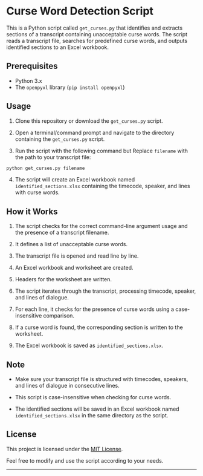 # Curse Word Detection Script

This is a Python script called `get_curses.py` that identifies and extracts sections of a transcript containing unacceptable curse words. The script reads a transcript file, searches for predefined curse words, and outputs identified sections to an Excel workbook.

## Prerequisites

- Python 3.x
- The `openpyxl` library (`pip install openpyxl`)

## Usage

1. Clone this repository or download the `get_curses.py` script.

2. Open a terminal/command prompt and navigate to the directory containing the `get_curses.py` script.

3. Run the script with the following command but Replace `filename` with the path to your transcript file:

```bash
python get_curses.py filename
```

4. The script will create an Excel workbook named `identified_sections.xlsx` containing the timecode, speaker, and lines with curse words.

## How it Works

1. The script checks for the correct command-line argument usage and the presence of a transcript filename.

2. It defines a list of unacceptable curse words.

3. The transcript file is opened and read line by line.

4. An Excel workbook and worksheet are created.

5. Headers for the worksheet are written.

6. The script iterates through the transcript, processing timecode, speaker, and lines of dialogue.

7. For each line, it checks for the presence of curse words using a case-insensitive comparison.

8. If a curse word is found, the corresponding section is written to the worksheet.

9. The Excel workbook is saved as `identified_sections.xlsx`.

## Note

- Make sure your transcript file is structured with timecodes, speakers, and lines of dialogue in consecutive lines.

- This script is case-insensitive when checking for curse words.

- The identified sections will be saved in an Excel workbook named `identified_sections.xlsx` in the same directory as the script.

## License

This project is licensed under the [MIT License](LICENSE).

Feel free to modify and use the script according to your needs.

---
